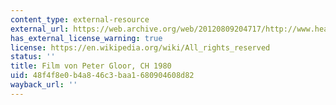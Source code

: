 ```yaml
---
content_type: external-resource
external_url: https://web.archive.org/web/20120809204717/http://www.headfilm.ch/films/02882.html
has_external_license_warning: true
license: https://en.wikipedia.org/wiki/All_rights_reserved
status: ''
title: Film von Peter Gloor, CH 1980
uid: 48f4f8e0-b4a8-46c3-baa1-680904608d82
wayback_url: ''
---
```

